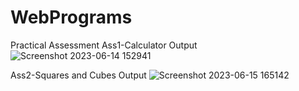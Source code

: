 # WebPrograms
Practical Assessment
Ass1-Calculator Output
![Screenshot 2023-06-14 152941](https://github.com/Renukary/WebPrograms/assets/117075914/56c667cc-8314-416d-bfb4-f44c4e48e911)

Ass2-Squares and Cubes Output
![Screenshot 2023-06-15 165142](https://github.com/Renukary/WebPrograms/assets/117075914/fb9bcf37-fd8a-4707-8742-43aa3dc72c31)
